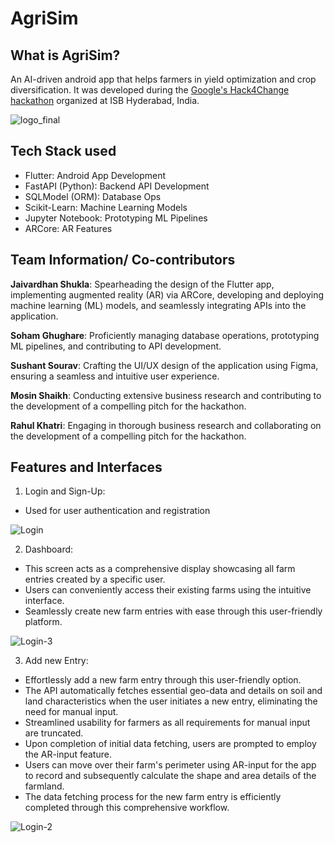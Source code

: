 # AgriSim

## What is AgriSim?
An AI-driven android app that helps farmers in yield optimization and crop diversification. It was developed during the [Google's Hack4Change hackathon](https://programs.t-hub.co/hack4change/) organized at ISB Hyderabad, India.

![logo_final](https://github.com/jaivsh/Agrisim/assets/93859359/bb5532cc-639c-4e34-80d0-96fb6c167c8d)


## Tech Stack used
- Flutter: Android App Development
- FastAPI (Python): Backend API Development
- SQLModel (ORM): Database Ops
- Scikit-Learn: Machine Learning Models
- Jupyter Notebook: Prototyping ML Pipelines
- ARCore: AR Features

## Team Information/ Co-contributors


**Jaivardhan Shukla**: Spearheading the design of the Flutter app, implementing augmented reality (AR) via ARCore, developing and deploying machine learning (ML) models, and seamlessly integrating APIs into the application.

**Soham Ghughare**: Proficiently managing database operations, prototyping ML pipelines, and contributing to API development.

**Sushant Sourav**: Crafting the UI/UX design of the application using Figma, ensuring a seamless and intuitive user experience.

**Mosin Shaikh**: Conducting extensive business research and contributing to the development of a compelling pitch for the hackathon.

**Rahul Khatri**: Engaging in thorough business research and collaborating on the development of a compelling pitch for the hackathon.

## Features and Interfaces

1. Login and Sign-Up:

- Used for user authentication and registration

![Login](https://github.com/jaivsh/Agrisim/assets/93859359/95ebeea1-46ee-4b44-8198-3675e8b9ee2a)


2. Dashboard:

- This screen acts as a comprehensive display showcasing all farm entries created by a specific user.
- Users can conveniently access their existing farms using the intuitive interface.
- Seamlessly create new farm entries with ease through this user-friendly platform.

![Login-3](https://github.com/jaivsh/Agrisim/assets/93859359/8d46d0b9-b9c8-4ebc-a394-fa79f9ddd4c2)



3. Add new Entry:
   
- Effortlessly add a new farm entry through this user-friendly option.
- The API automatically fetches essential geo-data and details on soil and land characteristics when the user initiates a new entry, eliminating the need for manual input.
- Streamlined usability for farmers as all requirements for manual input are truncated.
- Upon completion of initial data fetching, users are prompted to employ the AR-input feature.
- Users can move over their farm's perimeter using AR-input for the app to record and subsequently calculate the shape and area details of the farmland.
- The data fetching process for the new farm entry is efficiently completed through this comprehensive workflow.

![Login-2](https://github.com/jaivsh/Agrisim/assets/93859359/219057c2-37cf-44ab-83ae-28011c0cd910)







